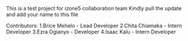 This is a test project for izone5 collaboration team
Kindly pull the update and add your name to this file


Contributors:
1.Brice Mehelo - Lead Developer
2.Chita Chiamaka - Intern Developer
3.Ezra Ogianyo - Developer
4.Isaac Kalu - Intern Developer
